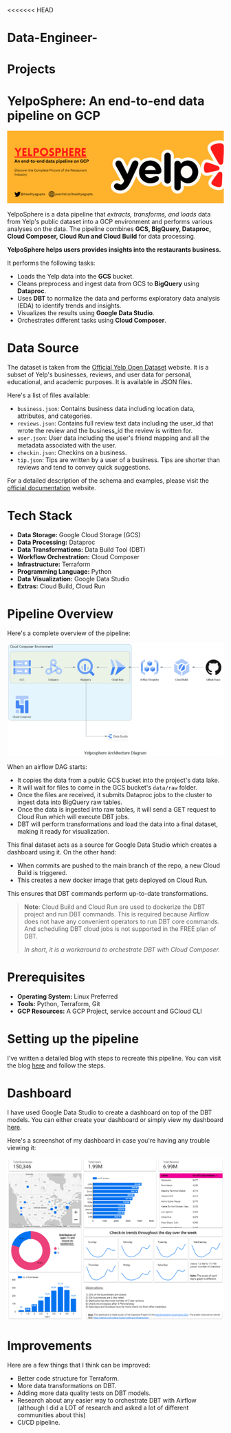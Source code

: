 <<<<<<< HEAD
# Data-Engineer-
Projects
=======
# YelpoSphere: An end-to-end data pipeline on GCP

![](imgs/yelp-banner.png)

YelpoSphere is a data pipeline that *extracts, transforms, and loads* data from Yelp's public dataset into a
GCP environment and performs various analyses on the data. The pipeline combines **GCS, BigQuery, Dataproc,
Cloud Composer, Cloud Run and Cloud Build** for data processing.

**YelpoSphere helps users provides insights into the restaurants business.**

It performs the following tasks:

* Loads the Yelp data into the **GCS** bucket.
* Cleans preprocess and ingest data from GCS to **BigQuery** using **Dataproc**.
* Uses **DBT** to normalize the data and performs exploratory data analysis (EDA) to identify trends and insights.
* Visualizes the results using **Google Data Studio**.
* Orchestrates different tasks using **Cloud Composer**.

# Data Source

The dataset is taken from the [Official Yelp Open Dataset](https://www.yelp.com/dataset) website. It is a subset of Yelp's businesses, reviews, and user data for personal, educational, and academic purposes. It is available in JSON files.

Here's a list of files available:

* `business.json`: Contains business data including location data, attributes, and categories.
* `reviews.json`: Contains full review text data including the user\_id that wrote the review and the business\_id the review is written for.
* `user.json`: User data including the user's friend mapping and all the metadata associated with the user.
* `checkin.json`: Checkins on a business.
* `tip.json`: Tips are written by a user of a business. Tips are shorter than reviews and tend to convey quick suggestions.

For a detailed description of the schema and examples, please visit the [official documentation](https://www.yelp.com/dataset/documentation/main) website.

# Tech Stack

* **Data Storage:** Google Cloud Storage (GCS)
* **Data Processing:** Dataproc
* **Data Transformations:** Data Build Tool (DBT)
* **Workflow Orchestration:** Cloud Composer
* **Infrastructure:** Terraform
* **Programming Language:** Python
* **Data Visualization:** Google Data Studio
* **Extras:** Cloud Build, Cloud Run

# Pipeline Overview

Here's a complete overview of the pipeline:

![](imgs/yelposphere_architecture_diagram.png)

When an airflow DAG starts:

* It copies the data from a public GCS bucket into the project's data lake.
* It will wait for files to come in the GCS bucket's `data/raw` folder.
* Once the files are received, it submits Dataproc jobs to the cluster to ingest data into BigQuery raw tables.
* Once the data is ingested into raw tables, it will send a GET request to Cloud Run which will execute DBT jobs.
* DBT will perform transformations and load the data into a final dataset, making it ready for visualization.

This final dataset acts as a source for Google Data Studio which creates a dashboard using it. On the other hand:

* When commits are pushed to the main branch of the repo, a new Cloud Build is triggered. 
* This creates a new docker image that gets deployed on Cloud Run.

This ensures that DBT commands perform up-to-date transformations.

> **Note**: Cloud Build and Cloud Run are used to dockerize the DBT project and run DBT commands. This is required because Airflow does not have any convenient operators to run DBT core commands. And scheduling DBT cloud jobs is not supported in the FREE plan of DBT.
> 
> _In short, it is a workaround to orchestrate DBT with Cloud Composer._

# Prerequisites

* **Operating System:** Linux Preferred
* **Tools:** Python, Terraform, Git
* **GCP Resources:** A GCP Project, service account and GCloud CLI

# Setting up the pipeline

I've written a detailed blog with steps to recreate this pipeline. You can visit the blog [here](https://itsadityagupta.hashnode.dev/how-to-setup-yelposhere-pipeline-on-gcp) 
and follow the steps.

# Dashboard

I have used Google Data Studio to create a dashboard on top of the DBT models. You can either create your dashboard or simply view 
my dashboard [here](http://lookerstudio.google.com/reporting/03290c4d-e20a-4e61-9978-f4e0ae893ff5).

Here's a screenshot of my dashboard in case you're having any trouble viewing it:

![](imgs/yelposphere_dashboard.png)

# Improvements

Here are a few things that I think can be improved:

* Better code structure for Terraform.
* More data transformations on DBT.
* Adding more data quality tests on DBT models.
* Research about any easier way to orchestrate DBT with Airflow (although I did a LOT of research and asked a lot of different communities about this)
* CI/CD pipeline.


